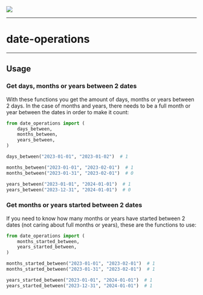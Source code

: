 <a href="https://codecov.io/github/jalvaradosegura/date-operations" >
    <img src="https://codecov.io/github/jalvaradosegura/date-operations/branch/main/graph/badge.svg?token=TO89NFDQ79"/> 
</a>

---

# date-operations

---

## Usage
### Get days, months or years between 2 dates
With these functions you get the amount of days, months or years between 2 days. In the case of months and years, there needs to be a full month or year between the dates in order to make it count:

```py
from date_operations import (
    days_between,
    months_between,
    years_between,
)

days_between("2023-01-01", "2023-01-02")  # 1

months_between("2023-01-01", "2023-02-01")  # 1
months_between("2023-01-31", "2023-02-01")  # 0

years_between("2023-01-01", "2024-01-01")  # 1
years_between("2023-12-31", "2024-01-01")  # 0
```

### Get months or years started between 2 dates
If you need to know how many months or years have started between 2 dates (not caring about full months or years), these are the functions to use:

```py
from date_operations import (
    months_started_between,
    years_started_between,
)

months_started_between("2023-01-01", "2023-02-01")  # 1
months_started_between("2023-01-31", "2023-02-01")  # 1

years_started_between("2023-01-01", "2024-01-01")  # 1
years_started_between("2023-12-31", "2024-01-01")  # 1
```
